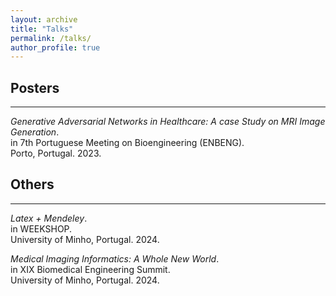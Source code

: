 ```yaml
---
layout: archive
title: "Talks"
permalink: /talks/
author_profile: true
---
```


## Posters
<hr/>

*Generative Adversarial Networks in Healthcare: A case Study on MRI Image Generation*.  
in 7th Portuguese Meeting on Bioengineering (ENBENG).  
Porto, Portugal. 2023.


## Others
<hr/>

*Latex + Mendeley*.  
in WEEKSHOP.  
University of Minho, Portugal. 2024.  

*Medical Imaging Informatics: A Whole New World*.  
in XIX Biomedical Engineering Summit.  
University of Minho, Portugal. 2024. 
